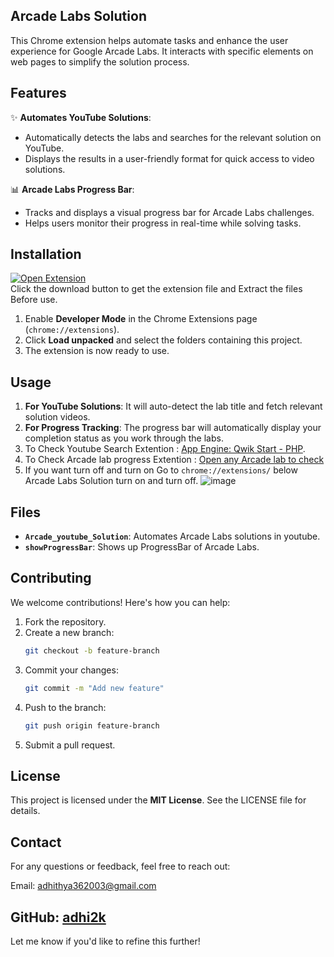 ## Arcade Labs Solution

This Chrome extension helps automate tasks and enhance the user experience for Google Arcade Labs. It interacts with specific elements on web pages to simplify the solution process.

## Features
✨ **Automates YouTube Solutions**:  
- Automatically detects the labs and searches for the relevant solution on YouTube.  
- Displays the results in a user-friendly format for quick access to video solutions.

📊 **Arcade Labs Progress Bar**:  
- Tracks and displays a visual progress bar for Arcade Labs challenges.  
- Helps users monitor their progress in real-time while solving tasks.

## Installation
[![Open Extension](https://img.shields.io/badge/Download-Extension-orange?style=for-the-badge)](https://github.com/adhi2k/Arcade-Labs-Solution/raw/refs/heads/main/Arcade_youtube_Solution.zip)  
Click the download button to get the extension file and Extract the files Before use.

1. Enable **Developer Mode** in the Chrome Extensions page (`chrome://extensions`).
2. Click **Load unpacked** and select the folders containing this project.
3. The extension is now ready to use.

## Usage
1. **For YouTube Solutions**: It will auto-detect the lab title and fetch relevant solution videos.
2. **For Progress Tracking**: The progress bar will automatically display your completion status as you work through the labs.
3. To Check Youtube Search Extention : [App Engine: Qwik Start - PHP](https://www.cloudskillsboost.google/course_templates/671/labs/461534).
4. To Check Arcade lab progress Extention : [Open any Arcade lab to check](https://go.cloudskillsboost.google/arcade?utm_source=qwiklabs&utm_medium=lp&utm_campaign=old-site)
5. If you want turn off and turn on Go to `chrome://extensions/` below Arcade Labs Solution turn on and turn off.
![image](https://github.com/user-attachments/assets/18458433-18ff-4f8e-a68f-6b2b9c128640)

## Files
- **`Arcade_youtube_Solution`**: Automates Arcade Labs solutions in youtube.
- **`showProgressBar`**: Shows up ProgressBar of Arcade Labs.

## Contributing
We welcome contributions! Here's how you can help:
1. Fork the repository.
2. Create a new branch:  
   ```bash
   git checkout -b feature-branch
   ```
3. Commit your changes:  
   ```bash
   git commit -m "Add new feature"
   ```
4. Push to the branch:  
   ```bash
   git push origin feature-branch
   ```
5. Submit a pull request.

## License
This project is licensed under the **MIT License**. See the LICENSE file for details.

## Contact
For any questions or feedback, feel free to reach out:  


Email: [adhithya362003@gmail.com](mailto:adhithya362003@gmail.com)

GitHub: [adhi2k](https://github.com/adhi2k)
---

Let me know if you'd like to refine this further!
